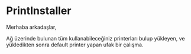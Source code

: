 # PrintInstaller

Merhaba arkadaşlar,

Ağ üzerinde bulunan tüm kullanabileceğiniz printerları bulup yükleyen, ve yükledikten sonra default printer yapan ufak bir çalışma.
